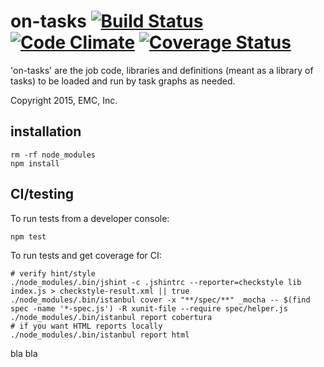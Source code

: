 # on-tasks [![Build Status](https://travis-ci.org/RackHD/on-tasks.svg?branch=master)](https://travis-ci.org/RackHD/on-tasks) [![Code Climate](https://codeclimate.com/github/RackHD/on-tasks/badges/gpa.svg)](https://codeclimate.com/github/RackHD/on-tasks) [![Coverage Status](https://coveralls.io/repos/RackHD/on-tasks/badge.svg?branch=master&service=github)](https://coveralls.io/github/RackHD/on-tasks?branch=master)


'on-tasks' are the job code, libraries and definitions (meant as a library of tasks) to be loaded and run by task graphs as needed.

Copyright 2015, EMC, Inc.

## installation

    rm -rf node_modules
    npm install

## CI/testing

To run tests from a developer console:

    npm test

To run tests and get coverage for CI:

    # verify hint/style
    ./node_modules/.bin/jshint -c .jshintrc --reporter=checkstyle lib index.js > checkstyle-result.xml || true
    ./node_modules/.bin/istanbul cover -x "**/spec/**" _mocha -- $(find spec -name '*-spec.js') -R xunit-file --require spec/helper.js
    ./node_modules/.bin/istanbul report cobertura
    # if you want HTML reports locally
    ./node_modules/.bin/istanbul report html
bla bla
